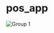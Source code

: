 # pos_app

![Group 1](https://github.com/KEVINGILBERTTODING/Pos-App/assets/79959818/1a7f7583-1645-472a-a006-42ae700a2323)
